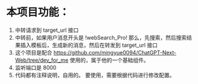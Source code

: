
# 本项目功能：
    
1.  中转请求到  target_url 接口
2.  中转前，如果用户消息开头是 !webSearch_Pro! 那么，先搜索，然后搜索结果插入模板后，生成新的消息，然后在转发到 target_url 接口
3.   这个项目是配合  https://github.com/mingyue0094/ChatGPT-Next-Web/tree/dev_for_me 使用的，属于他的一个基础组件。
4.   监听端口是 8000
5.   代码都有注释说明，自用的。 要使用，需要根据代码进行修改配置。
    
